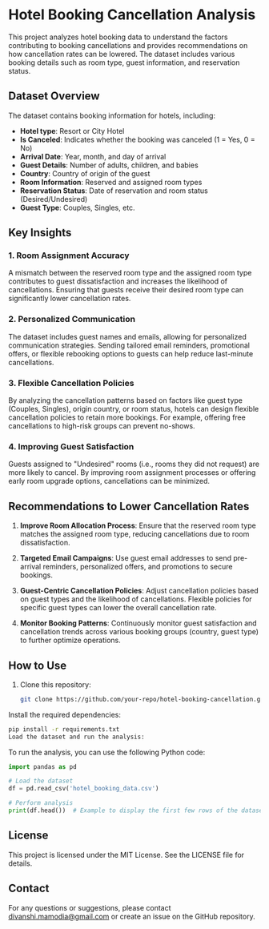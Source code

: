 # Hotel Booking Cancellation Analysis

This project analyzes hotel booking data to understand the factors contributing to booking cancellations and provides recommendations on how cancellation rates can be lowered. The dataset includes various booking details such as room type, guest information, and reservation status.

## Dataset Overview

The dataset contains booking information for hotels, including:
- **Hotel type**: Resort or City Hotel
- **Is Canceled**: Indicates whether the booking was canceled (1 = Yes, 0 = No)
- **Arrival Date**: Year, month, and day of arrival
- **Guest Details**: Number of adults, children, and babies
- **Country**: Country of origin of the guest
- **Room Information**: Reserved and assigned room types
- **Reservation Status**: Date of reservation and room status (Desired/Undesired)
- **Guest Type**: Couples, Singles, etc.

## Key Insights

### 1. Room Assignment Accuracy
A mismatch between the reserved room type and the assigned room type contributes to guest dissatisfaction and increases the likelihood of cancellations. Ensuring that guests receive their desired room type can significantly lower cancellation rates.

### 2. Personalized Communication
The dataset includes guest names and emails, allowing for personalized communication strategies. Sending tailored email reminders, promotional offers, or flexible rebooking options to guests can help reduce last-minute cancellations.

### 3. Flexible Cancellation Policies
By analyzing the cancellation patterns based on factors like guest type (Couples, Singles), origin country, or room status, hotels can design flexible cancellation policies to retain more bookings. For example, offering free cancellations to high-risk groups can prevent no-shows.

### 4. Improving Guest Satisfaction
Guests assigned to "Undesired" rooms (i.e., rooms they did not request) are more likely to cancel. By improving room assignment processes or offering early room upgrade options, cancellations can be minimized.

## Recommendations to Lower Cancellation Rates

1. **Improve Room Allocation Process**: Ensure that the reserved room type matches the assigned room type, reducing cancellations due to room dissatisfaction.
   
2. **Targeted Email Campaigns**: Use guest email addresses to send pre-arrival reminders, personalized offers, and promotions to secure bookings.

3. **Guest-Centric Cancellation Policies**: Adjust cancellation policies based on guest types and the likelihood of cancellations. Flexible policies for specific guest types can lower the overall cancellation rate.

4. **Monitor Booking Patterns**: Continuously monitor guest satisfaction and cancellation trends across various booking groups (country, guest type) to further optimize operations.

## How to Use

1. Clone this repository:
   ```bash
   git clone https://github.com/your-repo/hotel-booking-cancellation.git

Install the required dependencies:

 ```bash
pip install -r requirements.txt
Load the dataset and run the analysis:

```
To run the analysis, you can use the following Python code:
```python
import pandas as pd

# Load the dataset
df = pd.read_csv('hotel_booking_data.csv')

# Perform analysis
print(df.head())  # Example to display the first few rows of the dataset.
```

## License
This project is licensed under the MIT License. See the LICENSE file for details.

## Contact
For any questions or suggestions, please contact divanshi.mamodia@gmail.com or create an issue on the GitHub repository.
